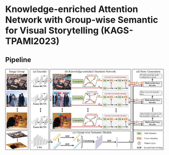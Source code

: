 # Knowledge-enriched Attention Network with Group-wise Semantic for Visual Storytelling (KAGS-TPAMI2023)
## Pipeline
![pipeline](https://github.com/Tongji-MIC-Lab/KAGS/blob/master/maps/fig1.jpg)
